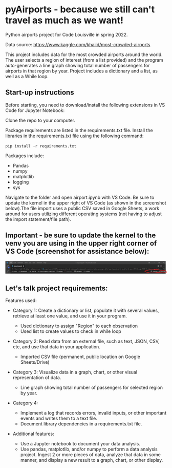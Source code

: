 # pyAirports - because we still can't travel as much as we want!
Python airports project for Code Louisville in spring 2022.

Data source: https://www.kaggle.com/khaiid/most-crowded-airports

This project includes data for the most crowded airports around the world. The user selects a region of interest (from a list provided) and the program auto-generates a line graph showing total number of passengers for airports in that region by year. Project includes a dictionary and a list, as well as a While loop.

## Start-up instructions

Before starting, you need to download/install the following extensions in VS Code for Jupyter Notebook:


Clone the repo to your computer. 

Package requirements are listed in the requirements.txt file. Install the libraries in the requirements.txt file using the following command:

`pip install -r requirements.txt`

Packages include:
- Pandas
- numpy
- matplotlib
- logging
- sys

Navigate to the folder and open airport.ipynb with VS Code. Be sure to update the kernel in the upper right of VS Code (as shown in the screenshot below).The file import uses a public CSV saved in Google Sheets, a work around for users utilizing different operating systems (not having to adjust the import statement/file path).
## Important - be sure to update the kernel to the venv you are using in the upper right corner of VS Code (screenshot for assistance below):

![Setting kernel in VS Code](kernel.png)

## Let's talk project requirements:
Features used:
* Category 1: Create a dictionary or list, populate it with several values, retrieve at least one value, and use it in your program.

     * Used dictionary to assign "Region" to each observation
     * Used list to create values to check in while loop
      
* Category 2: Read data from an external file, such as text, JSON, CSV, etc, and use that data in your application.

     * Imported CSV file (permanent, public location on Google Sheets/Drive)
      
* Category 3: Visualize data in a graph, chart, or other visual representation of data.

     * Line graph showing total number of passengers for selected region by year.

* Category 4:

     * Implement a log that records errors, invalid inputs, or other important events and writes them to a text file.
     * Document library dependencies in a requirements.txt file.

* Additional features:
  
     * Use a Jupyter notebook to document your data analysis.
     * Use pandas, matplotlib, and/or numpy to perform a data analysis project. Ingest 2 or more pieces of data, analyze that data in some manner, and display a new result to a graph, chart, or other display.
